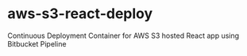 # aws-s3-react-deploy
Continuous Deployment Container for AWS S3 hosted React app using Bitbucket Pipeline 
